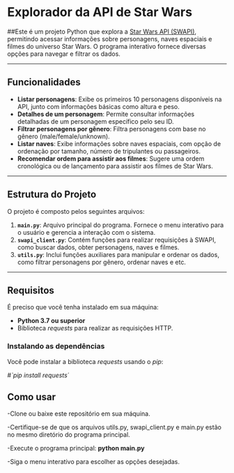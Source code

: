 # Explorador da API de Star Wars

##Este é um projeto Python que explora a [Star Wars API (SWAPI)](https://swapi.dev/), permitindo acessar informações sobre personagens, naves espaciais e filmes do universo Star Wars. O programa interativo fornece diversas opções para navegar e filtrar os dados.

---

## Funcionalidades

- **Listar personagens**: Exibe os primeiros 10 personagens disponíveis na API, junto com informações básicas como altura e peso.
- **Detalhes de um personagem**: Permite consultar informações detalhadas de um personagem específico pelo seu ID.
- **Filtrar personagens por gênero**: Filtra personagens com base no gênero (male/female/unknown).
- **Listar naves**: Exibe informações sobre naves espaciais, com opção de ordenação por tamanho, número de tripulantes ou passageiros.
- **Recomendar ordem para assistir aos filmes**: Sugere uma ordem cronológica ou de lançamento para assistir aos filmes de Star Wars.

---

## Estrutura do Projeto

O projeto é composto pelos seguintes arquivos:

1. **`main.py`**: Arquivo principal do programa. Fornece o menu interativo para o usuário e gerencia a interação com o sistema.
2. **`swapi_client.py`**: Contém funções para realizar requisições à SWAPI, como buscar dados, obter personagens, naves e filmes.
3. **`utils.py`**: Inclui funções auxiliares para manipular e ordenar os dados, como filtrar personagens por gênero, ordenar naves e etc.
---

## Requisitos

É preciso que você tenha instalado em sua máquina:
- **Python 3.7 ou superior**
- Biblioteca *requests* para realizar as requisições HTTP.

### Instalando as dependências
Você pode instalar a biblioteca *requests* usando o *pip*:

#*`pip install requests´*


## Como usar

-Clone ou baixe este repositório em sua máquina.

-Certifique-se de que os arquivos utils.py, swapi_client.py e main.py  estão no mesmo diretório do programa principal.

-Execute o programa principal:
   **python main.py**
   
-Siga o menu interativo para escolher as opções desejadas.




